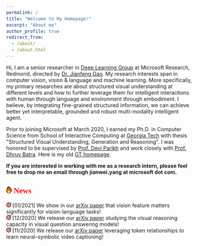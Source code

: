 ```yaml
---
permalink: /
title: "Welcome to My Homepage!"
excerpt: "About me"
author_profile: true
redirect_from: 
  - /about/
  - /about.html
---
```


Hi, I am a senior researcher in [Deep Learning Group](https://www.microsoft.com/en-us/research/group/deep-learning-group/) at Microsoft Research, Redmond, directed by [Dr. Jianfeng Gao](http://research.microsoft.com/en-us/um/people/jfgao/). My research interests span in computer vision, vision & language and machine learning. More specifically, my primary researches are about structured visual understanding at different levels and how to further leverage them for intelligent interactions with human through language and environment through embodiment. I believe, by integrating fine-grained structured information, we can achieve better yet interpretable, grounded and robust multi-modality intelligent agent.

Prior to joining Microsoft at March 2020, I earned my Ph.D. in Computer Science from School of Interactive Computing at [Georgia Tech](https://www.gatech.edu) with thesis "Structured Visual Understanding, Generation and Reasoning". I was honored to be supervised by [Prof. Devi Parikh](https://cc.gatech.edu/~parikh/) and work closely with [Prof. Dhruv Batra](https://www.cc.gatech.edu/~dbatra/). Here is my old [GT homepage](https://www.cc.gatech.edu/~jyang375/).

**If you are interested in working with me as a research intern, please feel free to drop me an email through jianwei.yang at microsoft dot com.**

<h2><img src="/images/fire.png" width="3%"/> <span style="color:red; font-family:Papyrus">News</span></h2>

  <img src="/images/dart.png" width="2.5%"/> \[01/2021\] We show in our [arXiv paper](https://arxiv.org/pdf/2101.00529.pdf) that vision feature matters significantly for vision-language tasks!<br/>
  <img src="/images/dart.png" width="2.5%"/> \[12/2020\] We release our [arXiv paper](https://arxiv.org/pdf/2012.11587.pdf) studying the visual reasoning capacity in visual question answering models!<br/>
  <img src="/images/dart.png" width="2.5%"/> \[11/2020\] We release our [arXiv paper](https://arxiv.org/pdf/2011.09530.pdf) leveraging token relationships to learn neural-symbolic video captioning!<br/>
